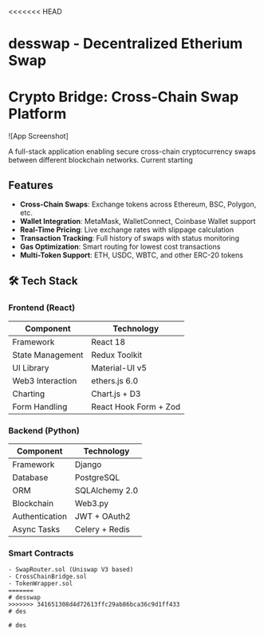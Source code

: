 <<<<<<< HEAD
# desswap - Decentralized Etherium Swap
# Crypto Bridge: Cross-Chain Swap Platform

![App Screenshot]<!-- I would add screenshot later -->

A full-stack application enabling secure cross-chain cryptocurrency swaps between different blockchain networks.
Current starting 

## Features

- **Cross-Chain Swaps**: Exchange tokens across Ethereum, BSC, Polygon, etc.
- **Wallet Integration**: MetaMask, WalletConnect, Coinbase Wallet support
- **Real-Time Pricing**: Live exchange rates with slippage calculation
- **Transaction Tracking**: Full history of swaps with status monitoring
- **Gas Optimization**: Smart routing for lowest cost transactions
- **Multi-Token Support**: ETH, USDC, WBTC, and other ERC-20 tokens

## 🛠 Tech Stack

### Frontend (React)
| Component          | Technology           |
|--------------------|----------------------|
| Framework          | React 18             |
| State Management   | Redux Toolkit        |
| UI Library        | Material-UI v5       |
| Web3 Interaction  | ethers.js 6.0        |
| Charting          | Chart.js + D3        |
| Form Handling     | React Hook Form + Zod|


### Backend (Python)
| Component          | Technology           |
|--------------------|----------------------|
| Framework          | Django               |
| Database           | PostgreSQL           |
| ORM                | SQLAlchemy 2.0       |
| Blockchain         | Web3.py              |
| Authentication     | JWT + OAuth2         |
| Async Tasks        | Celery + Redis       |

### Smart Contracts
```solidity
- SwapRouter.sol (Uniswap V3 based)
- CrossChainBridge.sol
- TokenWrapper.sol
=======
# desswap
>>>>>>> 341651308d4d72613ffc29ab86bca36c9d1ff433
#   d e s  
 #   d e s  
 